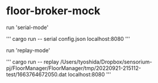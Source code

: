 # floor-broker-mock


run 'serial-mode'

'''
cargo run -- serial config.json localhost:8080
'''

run 'replay-mode'

'''
cargo run -- replay /Users/tyoshida/Dropbox/sensorium-pj/FloorManager/FloorManager/tmp/20220921-215112-test/1663764672050.dat localhost:8080
'''
